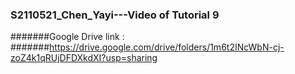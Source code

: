 ### S2110521_Chen_Yayi---Video of Tutorial 9
#######Google Drive link :
#######https://drive.google.com/drive/folders/1m6t2INcWbN-cj-zoZ4k1qRUjDFDXkdXI?usp=sharing
